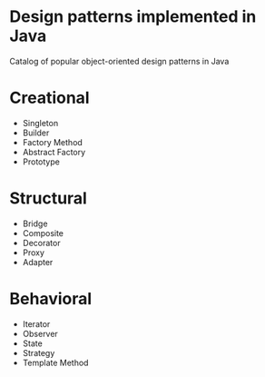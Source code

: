 # Design patterns implemented in Java

Catalog of popular object-oriented design patterns in Java

# Creational

 - Singleton
 - Builder
 - Factory Method
 - Abstract Factory
 - Prototype
 
# Structural

 - Bridge
 - Composite
 - Decorator
 - Proxy
 - Adapter
 
# Behavioral

 - Iterator
 - Observer
 - State
 - Strategy
 - Template Method

